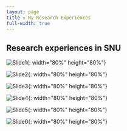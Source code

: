 ```yaml
---
layout: page
title : My Research Experiences
full-width: true
---
```


Research experiences in SNU
---------------------------

![Slide1](https://jeenskim.github.io/assets/img/Slide1.PNG){: width="80%" height="80%"}

![Slide2](https://jeenskim.github.io/assets/img/Slide2.PNG){: width="80%" height="80%"}

![Slide3](https://github.com/jeenskim/jeenskim.github.io/assets/143062368/73dd0edf-e47c-4601-a6bd-43e3426985b5){: width="80%" height="80%"}

![Slide4](https://jeenskim.github.io/assets/img/Slide4.PNG){: width="80%" height="80%"}

![Slide5](https://github.com/jeenskim/jeenskim.github.io/assets/143062368/16effa1a-efc9-4c79-865f-cb4a021527d2){: width="80%" height="80%"}

![Slide6](https://jeenskim.github.io/assets/img/Slide6.PNG){: width="80%" height="80%"}




